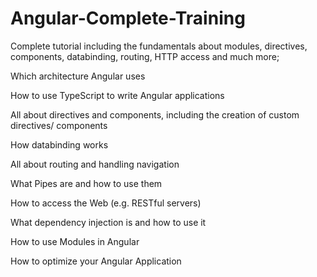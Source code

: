 # Angular-Complete-Training

Complete tutorial including the fundamentals about modules, directives, components, databinding, routing, HTTP access and much more;

Which architecture Angular uses

How to use TypeScript to write Angular applications

All about directives and components, including the creation of custom directives/ components

How databinding works

All about routing and handling navigation

What Pipes are and how to use them

How to access the Web (e.g. RESTful servers)

What dependency injection is and how to use it

How to use Modules in Angular

How to optimize your Angular Application
